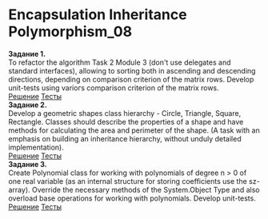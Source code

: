 # Encapsulation Inheritance Polymorphism_08
**Задание 1.**</br>
To refactor the algorithm Task 2 Module 3 (don't use delegates and standard interfaces), allowing to sorting both in ascending and descending directions, depending on comparison criterion of the matrix rows. Develop unit-tests using varioгs comparison criterion of the matrix rows.</br>
[Решение](https://github.com/KaBaN4iK357/epam_08_Encapsulation_Inheritance_Polymorphism/tree/master/TasksLibrary/TasksLibrary/Task1)
[Тесты](https://github.com/KaBaN4iK357/epam_08_Encapsulation_Inheritance_Polymorphism/blob/master/TasksLibrary/Tests/BubbleSortTests.cs)
</br>
**Задание 2.**</br>
Develop a geometric shapes class hierarchy - Circle, Triangle, Square, Rectangle. Classes should describe the properties of a shape and have methods for calculating the area and perimeter of the shape. (A task with an emphasis on building an inheritance hierarchy, without unduly detailed implementation).</br>
[Решение](https://github.com/KaBaN4iK357/epam_08_Encapsulation_Inheritance_Polymorphism/blob/master/TasksLibrary/TasksLibrary/Task2/Shape.cs)
[Тесты](https://github.com/KaBaN4iK357/epam_08_Encapsulation_Inheritance_Polymorphism/blob/master/TasksLibrary/Tests/ShapeTests.cs)
</br>
**Задание 3.**</br>
Create Polynomial class for working with polynomials of degree n > 0 of one real variable (as an internal structure for storing coefficients use the sz-array). Override the necessary methods of the System.Object Type and also overload base operations for working with polynomials. Develop unit-tests.</br>
[Решение](https://github.com/KaBaN4iK357/epam_08_Encapsulation_Inheritance_Polymorphism/blob/master/TasksLibrary/TasksLibrary/Task3/Polynomial.cs)
[Тесты](https://github.com/KaBaN4iK357/epam_08_Encapsulation_Inheritance_Polymorphism/blob/master/TasksLibrary/Tests/PolynomialTests.cs)
